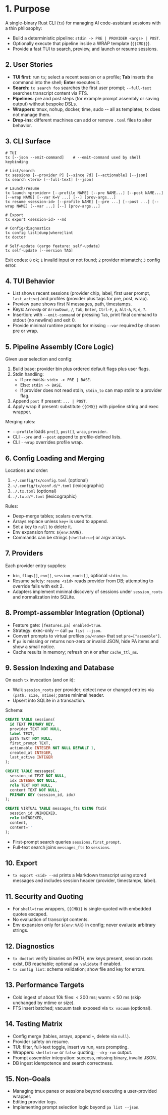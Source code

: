 # 1. Purpose

A single-binary Rust CLI (`tx`) for managing AI code-assistant sessions with a thin philosophy:

* Build a deterministic pipeline: `stdin -> PRE | PROVIDER <args> | POST`.
* Optionally execute that pipeline inside a WRAP template (`{{CMD}}`).
* Provide a fast TUI to search, preview, and launch or resume sessions.

## 2. User Stories

* **TUI first**: run `tx`; select a recent session or a profile; **Tab** inserts the command into the shell; **Enter** executes it.
* **Search**: `tx search foo` searches the first user prompt; `--full-text` searches transcript content via FTS.
* **Pipelines**: pre and post steps (for example prompt assembly or saving output) without bespoke DSLs.
* **Wrappers**: tmux, nohup, docker, time, sudo -- all as templates; tx does not manage them.
* **Drop-ins**: different machines can add or remove `.toml` files to alter behavior.

## 3. CLI Surface

```text
# TUI
tx [--json --emit-command]    # --emit-command used by shell keybinding

# List/search
tx sessions [--provider P] [--since 7d] [--actionable] [--json]
tx search <term> [--full-text] [--json]

# Launch/resume
tx launch <provider> [--profile NAME] [--pre NAME...] [--post NAME...] [--wrap NAME] [--var K=V ...] [--] [prov-args...]
tx resume <session-id> [--profile NAME] [--pre ...] [--post ...] [--wrap NAME] [--var ...] [--] [prov-args...]

# Export
tx export <session-id> --md

# Config/diagnostics
tx config list|dump|where|lint
tx doctor

# Self-update (cargo feature: self-update)
tx self-update [--version TAG]
```

Exit codes: `0` ok; `1` invalid input or not found; `2` provider mismatch; `3` config error.

## 4. TUI Behavior

* List shows recent sessions (provider chip, label, first user prompt, `last_active`) and profiles (provider plus tags for pre, post, wrap).
* Preview pane shows first N messages, path, timestamps.
* Keys: `ArrowUp` or `ArrowDown`, `/`, `Tab`, `Enter`, `Ctrl-F`, `p`, `Alt-A`, `R`, `e`, `?`.
* Insertion: with `--emit-command` or pressing `Tab`, print final command to stdout (no newline) and exit 0.
* Provide minimal runtime prompts for missing `--var` required by chosen pre or wrap.

## 5. Pipeline Assembly (Core Logic)

Given user selection and config:

1. Build base: provider bin plus ordered default flags plus user flags.
2. Stdin handling:
   * If `pre` exists: `stdin -> PRE | BASE`.
   * Else: `stdin -> BASE`.
   * If provider does not read stdin, `stdin_to` can map stdin to a provider flag.
3. Append `post` if present: `... | POST`.
4. Apply wrap if present: substitute `{{CMD}}` with pipeline string and exec wrapper.

Merging rules:

* `--profile` loads `pre[]`, `post[]`, `wrap`, `provider`.
* CLI `--pre` and `--post` append to profile-defined lists.
* CLI `--wrap` overrides profile wrap.

## 6. Config Loading and Merging

Locations and order:

1. `~/.config/tx/config.toml` (optional)
2. `~/.config/tx/conf.d/*.toml` (lexicographic)
3. `./.tx.toml` (optional)
4. `./.tx.d/*.toml` (lexicographic)

Rules:

* Deep-merge tables; scalars overwrite.
* Arrays replace unless `key+` is used to append.
* Set a key to `null` to delete it.
* Env expansion form: `${env:NAME}`.
* Commands can be strings (`shell=true`) or argv arrays.

## 7. Providers

Each provider entry supplies:

* `bin`, `flags[]`, `env[]`, `session_roots[]`, optional `stdin_to`.
* Resume safety: `resume <sid>` reads provider from DB; attempting to override fails with exit 2.
* Adapters implement minimal discovery of sessions under `session_roots` and normalization into SQLite.

## 8. Prompt-assembler Integration (Optional)

* Feature gate: `[features.pa] enabled=true`.
* Strategy: exec-only -- call `pa list --json`.
* Convert prompts to virtual profiles `pa/<name>` that set `pre=["assemble"]`.
* If `pa` is missing or returns non-zero or invalid JSON, hide PA items and show a small notice.
* Cache results in memory; refresh on `R` or after `cache_ttl_ms`.

## 9. Session Indexing and Database

On each `tx` invocation (and on `R`):

* Walk `session_roots` per provider; detect new or changed entries via `(path, size, mtime)`; parse minimal header.
* Upsert into SQLite in a transaction.

Schema:

```sql
CREATE TABLE sessions(
  id TEXT PRIMARY KEY,
  provider TEXT NOT NULL,
  label TEXT,
  path TEXT NOT NULL,
  first_prompt TEXT,
  actionable INTEGER NOT NULL DEFAULT 1,
  created_at INTEGER,
  last_active INTEGER
);

CREATE TABLE messages(
  session_id TEXT NOT NULL,
  idx INTEGER NOT NULL,
  role TEXT NOT NULL,
  content TEXT NOT NULL,
  PRIMARY KEY (session_id, idx)
);

CREATE VIRTUAL TABLE messages_fts USING fts5(
  session_id UNINDEXED,
  role UNINDEXED,
  content,
  content=''
);
```

* First-prompt search queries `sessions.first_prompt`.
* Full-text search joins `messages_fts` to `sessions`.

## 10. Export

* `tx export <sid> --md` prints a Markdown transcript using stored messages and includes session header (provider, timestamps, label).

## 11. Security and Quoting

* For `shell=true` wrappers, `{{CMD}}` is single-quoted with embedded quotes escaped.
* No evaluation of transcript contents.
* Env expansion only for `${env:VAR}` in config; never evaluate arbitrary strings.

## 12. Diagnostics

* `tx doctor`: verify binaries on PATH, env keys present, session roots exist, DB reachable; optional `pa validate` if enabled.
* `tx config lint`: schema validation; show file and key for errors.

## 13. Performance Targets

* Cold ingest of about 10k files: < 200 ms; warm: < 50 ms (skip unchanged by mtime or size).
* FTS insert batched; vacuum task exposed via `tx vacuum` (optional).

## 14. Testing Matrix

* Config merge (tables, arrays, append `+`, delete via `null`).
* Provider safety on resume.
* TUI: filter, full-text toggle, insert vs run, vars prompting.
* Wrappers: `shell=true` or `false` quoting; `--dry-run` output.
* Prompt assembler integration: success, missing binary, invalid JSON.
* DB ingest idempotence and search correctness.

## 15. Non-Goals

* Managing tmux panes or sessions beyond executing a user-provided wrapper.
* Editing provider logs.
* Implementing prompt selection logic beyond `pa list --json`.
